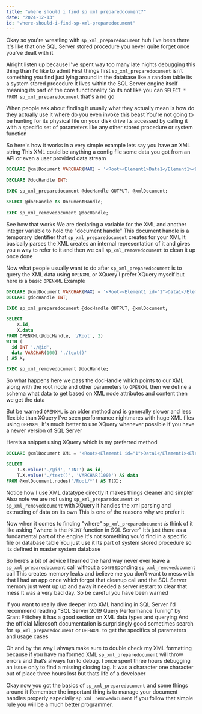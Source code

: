 ```yaml
---
title: "where should i find sp xml preparedocument?"
date: "2024-12-13"
id: "where-should-i-find-sp-xml-preparedocument"
---
```


Okay so you're wrestling with `sp_xml_preparedocument` huh I've been there it's like that one SQL Server stored procedure you never quite forget once you've dealt with it

Alright listen up because I've spent way too many late nights debugging this thing than I'd like to admit First things first `sp_xml_preparedocument` isn’t something you find just lying around in the database like a random table its a system stored procedure It lives within the SQL Server engine itself meaning its part of the core functionality So its not like you can `SELECT * FROM sp_xml_preparedocument` that's a no go

When people ask about finding it usually what they actually mean is how do they actually use it where do you even invoke this beast You're not going to be hunting for its physical file on your disk drive Its accessed by calling it with a specific set of parameters like any other stored procedure or system function

So here's how it works in a very simple example lets say you have an XML string This XML could be anything a config file some data you got from an API or even a user provided data stream

```sql
DECLARE @xmlDocument VARCHAR(MAX) = '<Root><Element1>Data1</Element1><Element2>Data2</Element2></Root>';

DECLARE @docHandle INT;

EXEC sp_xml_preparedocument @docHandle OUTPUT, @xmlDocument;

SELECT @docHandle AS DocumentHandle;

EXEC sp_xml_removedocument @docHandle;
```

See how that works We are declaring a variable for the XML and another integer variable to hold the "document handle" This document handle is a temporary identifier that `sp_xml_preparedocument` creates for your XML It basically parses the XML creates an internal representation of it and gives you a way to refer to it and then we call `sp_xml_removedocument` to clean it up once done

Now what people usually want to do after `sp_xml_preparedocument` is to query the XML data using `OPENXML` or XQuery I prefer XQuery myself but here is a basic `OPENXML` Example

```sql
DECLARE @xmlDocument VARCHAR(MAX) = '<Root><Element1 id="1">Data1</Element1><Element2 id="2">Data2</Element2></Root>';
DECLARE @docHandle INT;

EXEC sp_xml_preparedocument @docHandle OUTPUT, @xmlDocument;

SELECT
    X.id,
    X.data
FROM OPENXML(@docHandle, '/Root', 2)
WITH (
  id INT './@id',
  data VARCHAR(100) './text()'
) AS X;

EXEC sp_xml_removedocument @docHandle;
```

So what happens here we pass the docHandle which points to our XML along with the root node and other parameters to `OPENXML` then we define a schema what data to get based on XML node attributes and content then we get the data

But be warned `OPENXML` is an older method and is generally slower and less flexible than XQuery I've seen performance nightmares with huge XML files using `OPENXML` It's much better to use XQuery whenever possible if you have a newer version of SQL Server

Here’s a snippet using XQuery which is my preferred method

```sql
DECLARE @xmlDocument XML = '<Root><Element1 id="1">Data1</Element1><Element2 id="2">Data2</Element2></Root>';

SELECT
    T.X.value('./@id', 'INT') as id,
    T.X.value('./text()', 'VARCHAR(100)') AS data
FROM @xmlDocument.nodes('/Root/*') AS T(X);

```

Notice how I use XML datatype directly it makes things cleaner and simpler Also note we are not using `sp_xml_preparedocument` or `sp_xml_removedocument` with XQuery it handles the xml parsing and extracting of data on its own This is one of the reasons why we prefer it

Now when it comes to finding "where" `sp_xml_preparedocument` *is* think of it like asking "where is the `PRINT` function in SQL Server" It’s just there as a fundamental part of the engine It's not something you'd find in a specific file or database table You just use it Its part of system stored procedure so its defined in master system database

So here’s a bit of advice I learned the hard way never ever leave a `sp_xml_preparedocument` call without a corresponding `sp_xml_removedocument` call This creates memory leaks and believe me you don’t want to mess with that I had an app once which forgot that cleanup call and the SQL Server memory just went up up and away it needed a server restart to clear that mess It was a very bad day. So be careful you have been warned

If you want to really dive deeper into XML handling in SQL Server I'd recommend reading "SQL Server 2019 Query Performance Tuning" by Grant Fritchey it has a good section on XML data types and querying And the official Microsoft documentation is surprisingly good sometimes search for `sp_xml_preparedocument` or `OPENXML` to get the specifics of parameters and usage cases

Oh and by the way I always make sure to double check my XML formatting because if you have malformed XML `sp_xml_preparedocument` will throw errors and that’s always fun to debug. I once spent three hours debugging an issue only to find a missing closing tag. It was a character one character out of place three hours lost but thats life of a developer

Okay now you got the basics of `sp_xml_preparedocument` and some things around it Remember the important thing is to manage your document handles properly especially `sp_xml_removedocument` If you follow that simple rule you will be a much better programmer.
